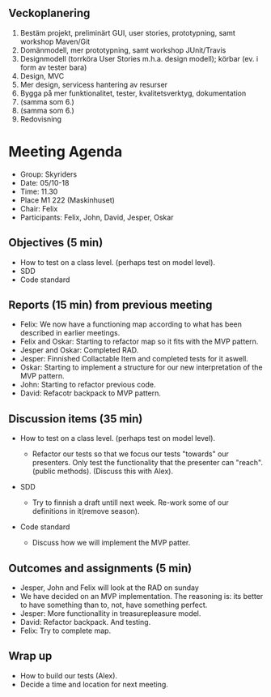 ## Veckoplanering
1. Bestäm projekt, preliminärt GUI, user stories, prototypning, samt workshop Maven/Git
2. Domänmodell, mer prototypning, samt workshop JUnit/Travis
3. Designmodell (torrköra User Stories m.h.a. design modell); körbar (ev. i form av tester bara)
4. Design, MVC
5. Mer design, servicess hantering av resurser
6. Bygga på mer funktionalitet, tester, kvalitetsverktyg, dokumentation
7. (samma som 6.)
8. (samma som 6.)
9. Redovisning

# Meeting Agenda

- Group: Skyriders
- Date: 05/10-18
- Time: 11.30
- Place M1 222 (Maskinhuset)
- Chair: Felix
- Participants: Felix, John, David, Jesper, Oskar


## Objectives (5 min) 
- How to test on a class level. (perhaps test on model level).
- SDD
- Code standard 


## Reports (15 min) from previous meeting

- Felix: We now have a functioning map according to what has been described in earlier meetings. 
- Felix and Oskar: Starting to refactor map so it fits with the MVP pattern.
- Jesper and Oskar: Completed RAD. 
- Jesper: Finnished Collactable Item and completed tests for it aswell.
- Oskar: Starting to implement a structure for our new interpretation of the MVP pattern.
- John: Starting to refactor previous code.
- David: Refacotr backpack to MVP pattern.

## Discussion items (35 min)

- How to test on a class level. (perhaps test on model level).
  * Refactor our tests so that we focus our tests "towards" our presenters.
    Only test the functionality that the presenter can "reach". (public methods).
    (Discuss this with Alex).
  
- SDD
  * Try to finnish a draft untill next week. Re-work some of our definitions in it(remove 
    season).
  
- Code standard
  * Discuss how we will implement the MVP patter. 

## Outcomes and assignments (5 min)

- Jesper, John and Felix will look at the RAD on sunday
- We have decided on an MVP implementation. The reasoning is: its better to have something 
  than to, not, have something perfect.
- Jesper: More functionallity in treasurepleasure model.
- David: Refactor backpack. And testing.
- Felix: Try to complete map.

## Wrap up
- How to build our tests (Alex).
- Decide a time and location for next meeting.
